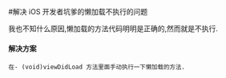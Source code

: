 #解决 iOS 开发者坑爹的懒加载不执行的问题

我也不知什么原因,懒加载的方法代码明明是正确的,然而就是不执行.

#### 解决方案

```
在- (void)viewDidLoad 方法里面手动执行一下懒加载的方法.
```




